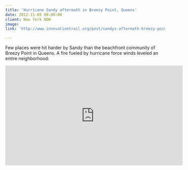 ```yaml
---
title: 'Hurricane Sandy aftermath in Breezy Point, Queens'
date: 2012-11-05 00:00:00
client: New York NOW
image:
link: 'http://www.innovationtrail.org/post/sandys-aftermath-breezy-point'

---
```


Few places were hit harder by Sandy than the beachfront community of Breezy Point in Queens. A fire fueled by hurricane force winds leveled an entire neighborhood:


<iframe width="560" height="315" src="https://www.youtube.com/embed/DV__cBjPaJw" frameborder="0" allow="accelerometer; autoplay; encrypted-media; gyroscope; picture-in-picture" allowfullscreen></iframe>
